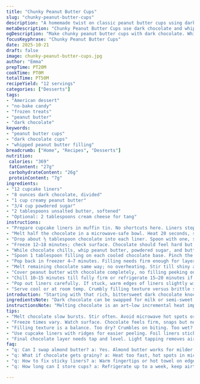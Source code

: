```yaml
---
title: "Chunky Peanut Butter Cups"
slug: "chunky-peanut-butter-cups"
description: "A homemade twist on classic peanut butter cups using dark chocolate for richer flavor. Melt chocolate carefully in brief bursts, spreading by hand to avoid clumps. Peanut butter filling whipped with powdered sugar and a touch of cream cheese for tang and body. Uses cupcake liners but shake pan to get even chocolate bottom. Chill steps slightly shortened or lengthened depending on chocolate firmness. Substitutes: almond butter swaps smooth; coconut oil helps melt. Avoid greasy liners, or cups stick terribly. Sweet-salty, thick, crumbly filling contrasted with crisp chocolate shell. Watch for chocolate sheen to dull before layering. Freeze but don't overdo or fillings get crumbly. Simple, flexible, some tweaks learned by trial and error."
metaDescription: "Chunky Peanut Butter Cups use dark chocolate and whipped peanut butter filling for rich texture. Freeze timing and spreading tips ensure clean layers and firm bite."
ogDescription: "Make chunky peanut butter cups with dark chocolate. Whipped filling with cream cheese option. Freeze right, spread thin chocolate base, and avoid greasy liners."
focusKeyphrase: "Chunky Peanut Butter Cups"
date: 2025-10-21
draft: false
image: chunky-peanut-butter-cups.jpg
author: "Emma"
prepTime: PT20M
cookTime: PT0M
totalTime: PT50M
recipeYield: "12 servings"
categories: ["Desserts"]
tags:
- "American dessert"
- "no-bake candy"
- "frozen treats"
- "peanut butter"
- "dark chocolate"
keywords:
- "peanut butter cups"
- "dark chocolate cups"
- "whipped peanut butter filling"
breadcrumb: ["Home", "Recipes", "Desserts"]
nutrition: 
 calories: "369"
 fatContent: "27g"
 carbohydrateContent: "26g"
 proteinContent: "7g"
ingredients:
- "12 cupcake liners"
- "8 ounces dark chocolate, divided"
- "1 cup creamy peanut butter"
- "3/4 cup powdered sugar"
- "2 tablespoons unsalted butter, softened"
- "Optional: 2 tablespoons cream cheese for tang"
instructions:
- "Prepare cupcake liners in muffin tin. No shortcuts here. Liners stop melty chocolate mess."
- "Melt half the chocolate in a microwave-safe bowl. Heat 20 seconds, stir to avoid burning. Chocolate grainy? Keep stirring, a little heat. You want glossy, thick but pourable."
- "Drop about ½ tablespoon chocolate into each liner. Spoon with one, scrape with the other. Spread by shaking pan side to side until chocolate covers each bottom thinly, no holes. Careful not to break liners."
- "Freeze 12–18 minutes; check surface. Chocolate should feel hard but not crack when nudged. Too soft? Add a minute or two."
- "While chocolate chills, whip peanut butter, powdered sugar, and butter (and cream cheese if using). Beat until fluffy, not gluey. Watch sugar absorption; too dry ruins filling."
- "Spoon 1 tablespoon filling on each cooled chocolate base. Pinch the sides clean—keep peanut butter off liners or chocolate won't seal well."
- "Pop back in freezer 4–7 minutes. Filling needs firm enough for layer 2 but still creamy. If too hard, final chocolate bonds won’t be smooth."
- "Melt remaining chocolate same way; no overheating. Stir till shiny and smooth."
- "Cover peanut butter with chocolate completely, no filling peeking out. Tap muffin tin lightly against counter to level chocolate evenly."
- "Chill 10–15 minutes till fully firm or refrigerate 15–20 minutes if in a hurry. Avoid freezer overexposure or chocolate dulls and cracks."
- "Pop out liners carefully. If stuck, warm edges of liners slightly with hands or hot towel brief touch—tricky but keeps shape intact."
- "Serve cool or at room temp. Crumbly filling texture versus brittle shell contrast is best appreciated if not too cold."
introduction: "Starting with that rich, bittersweet dark chocolate knocking around your cupboard. Melting it right never failed me—half of it at a time, slow and steady. I’d dump too-quick melted stuff and end up with grainy bits or burning. Using cupcake liners makes cleanup easier but watch how thin you spread chocolate, muscle through shudders and drips. Peanut butter filling? Creamy like silk but with a dusting of powdered sugar to keep that sandy bite I like. Tried cream cheese for a sharp twist—added interest but optional. Freeze times adjusted by poke and feel more than strict timing—cold chocolate cracks fast if left too long. It’s sticky, sweet, salty, chewy, vaguely crunchy—the kind of snack that makes hands dirty and smiles wide."
ingredientsNote: "Dark chocolate can be swapped for milk or semi-sweet depending on how sweet and rich you want the cups. If allergic or avoiding peanuts, almond or cashew butter works but textures differ. Cream cheese in filling is a secret weapon for slight tang and stabilizing texture—skip if craving classic smoothness or if cream cheese flavor is odd in your kitchen. Butter adds body but never use margarine; it won’t melt properly and affects mouthfeel. Powdered sugar binds and sweetens without gritty feel like granulated sugar. If you want a nutty flavor boost, lightly toast the peanut butter beforehand, but it transforms mouthfeel and requires chilling longer to firm. Cupcake liners prevent melting chocolate from sticking and make punching out servings easier. Paper liners with ridges are preferred for easier peeling; foil liners tricky—they stick worse."
instructionsNote: "Melting chocolate is an art—low incremental heat improves gloss and texture, avoiding graininess or scorch. Stir frequently to distribute warmth evenly; cold spots cause chunking. Spreading chocolate by shaking muffin tray—not spooning—gives smooth base over crumbs or bits, crucial for even bite. Freezing steps hinge on touch-test: chocolate sets firm but flexes a bit under nail; filling cool but not stone-hard or lips will resist bite. Hem in edges cleanly to prevent filling from mixing with final chocolate coat. Same bowl can be reheated but wipe edges to avoid dry chocolate chunks falling in. Tap pan gently to level chocolate top layer, creates neat finish and seals the edges. Avoid freezer scent or moisture—cover loosely or condensation ruins texture. If liners stick, partially warm with fingertips or a warm towel briefly to loosen. Work fast but steady; chocolate reforms quickly but patience at each stage yields defined layers without smudging."
tips:
- "Melt chocolate slow bursts. Stir often. Avoid microwave hot spots or grainy chunks. Use half at a time. Stir until glossy. Shaking liners spreads chocolate evenly. Don't use spoon here; gets thick, uneven. Thin coating crucial to prevent break and let filling stick."
- "Freeze times vary. Watch surface. Chocolate feels firm, snaps but no cracks. Filling should be creamy but firm enough to hold. Too cold and final coat cracks or gaps show. Touch-test like old-school pro. Adjust by minutes not seconds. Visual clues better than clock."
- "Filling texture is a balance. Too dry? Crumbles on biting. Too wet? Melts into chocolate causing pooling. Powdered sugar helps bind, butter adds body, cream cheese optional to cut sweetness and add tang. Whip till fluffy—no gluey mass. Taste-test before layering."
- "Use cupcake liners with ridges for easier peeling. Foil liners stick and ruin edges. Greasy liners = no go. Peanut butter on liners = no seal, chocolate leaks. Pinch edges quickly after adding filling to keep them clean. Work fast but steady to maintain shapes."
- "Final chocolate layer needs tap and level. Light tapping removes air bubbles, smooths ripples. Avoid freezer overexposure or chocolate dulls, cracks. Cover loosely to prevent condensation. When popping cups, if stuck, warm edges with fingertips briefly. Shape depends on patient handling."
faq:
- "q: Can I swap almond butter? a: Yes. Almond butter works for milder flavor, texture changes a bit. Filling fluffier, less salty. Adjust freeze time slightly; almond butter usually softer, may need longer chilling for firm layers."
- "q: What if chocolate gets grainy? a: Heat too fast, hot spots in microwave. Stir frequently every 15-20 seconds. Use half-chocolate only. Graininess means broken cocoa butter; extra stirring helps but some batches refuse. Retry with new chocolate if needed."
- "q: How to fix sticky liners? a: Warm fingertips or hot towel on edges breaks suction. Don't soak liners. Paper with ridges peels better. Grease equals stuck liners and ruined shapes. Try loosening gently, pop slowly to avoid mess."
- "q: How long can I store cups? a: Refrigerate up to a week, keep airtight. Freeze longer term but beware crumbly filling if frozen too long. Bring to room temp before serving for better texture. Avoid freezer smell contamination; cover loosely but protect moisture."

---
```

